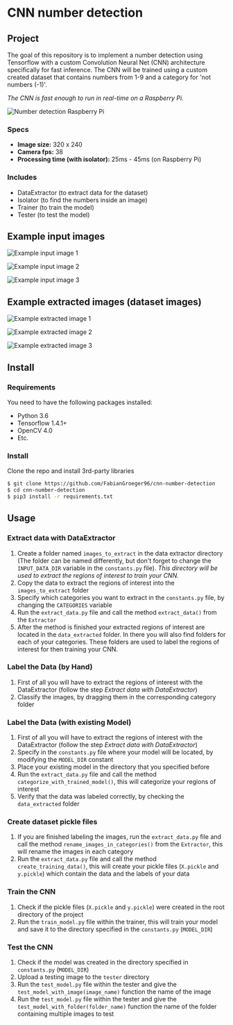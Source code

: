 # CNN number detection

## Project

The goal of this repository is to implement a number detection using Tensorflow 
with a custom Convolution Neural Net (CNN) architecture specifically for fast inference.
The CNN will be trained using a custom created dataset that contains numbers from 1-9 
and a category for 'not numbers (-1)'.

*The CNN is fast enough to run in real-time on a Raspberry Pi.*

![Number detection Raspberry Pi](http://fabiangroeger.com/wp-content/uploads/2019/05/cnn-number-detection-gif.gif)

### Specs
- **Image size:** 320 x 240
- **Camera fps:** 38
- **Processing time (with isolator):** 25ms - 45ms (on Raspberry Pi)


### Includes

- DataExtractor (to extract data for the dataset)
- Isolator (to find the numbers inside an image)
- Trainer (to train the model)
- Tester (to test the model)

## Example input images

![Example input image 1](http://fabiangroeger.com/wp-content/uploads/2019/05/example_input_image_1.jpg)

![Example input image 2](http://fabiangroeger.com/wp-content/uploads/2019/05/example_input_image_2.jpg)

![Example input image 3](http://fabiangroeger.com/wp-content/uploads/2019/05/example_input_image_3.jpg)

## Example extracted images (dataset images)

![Example extracted image 1](http://fabiangroeger.com/wp-content/uploads/2019/05/example_extracted_image_1.jpg)

![Example extracted image 2](http://fabiangroeger.com/wp-content/uploads/2019/05/example_extracted_image_2.jpg)

![Example extracted image 3](http://fabiangroeger.com/wp-content/uploads/2019/05/example_extracted_image_3.jpg)


## Install

### Requirements

You need to have the following packages installed:

- Python 3.6
- Tensorflow 1.4.1+
- OpenCV 4.0
- Etc.

### Install

Clone the repo and install 3rd-party libraries

```bash
$ git clone https://github.com/FabianGroeger96/cnn-number-detection
$ cd cnn-number-detection
$ pip3 install -r requirements.txt
```

## Usage

### Extract data with DataExtractor

1. Create a folder named `images_to_extract` in the data extractor directory 
(The folder can be named differently, but don't forget to change the `INPUT_DATA_DIR` 
variable in the `constants.py` file).
*This directory will be used to extract the regions of interest to train your CNN.*
2. Copy the data to extract the regions of interest into the `images_to_extract` folder
3. Specify which categories you want to extract in the `constants.py` file, by changing 
the `CATEGORIES` variable
4. Run the `extract_data.py` file and call the method `extract_data()` from the `Extractor`
5. After the method is finished your extracted regions of interest are located in the 
`data_extracted` folder. In there you will also find folders for each of your categories.
These folders are used to label the regions of interest for then training your CNN.

### Label the Data (by Hand)

1. First of all you will have to extract the regions of interest with the DataExtractor 
(follow the step *Extract data with DataExtractor*)
2. Classify the images, by dragging them in the corresponding category folder

### Label the Data (with existing Model)

1. First of all you will have to extract the regions of interest with the DataExtractor 
(follow the step *Extract data with DataExtractor*)
2. Specify in the `constants.py` file where your model will be located, by modifying the
`MODEL_DIR` constant
3. Place your existing model in the directory that you specified before
4. Run the `extract_data.py` file and call the method `categorize_with_trained_model()`, 
this will categorize your regions of interest
5. Verify that the data was labeled correctly, by checking the `data_extracted` folder

### Create dataset pickle files

1. If you are finished labeling the images, run the `extract_data.py` file and call the method 
`rename_images_in_categories()` from the `Extractor`, this will rename the images 
in each category
2. Run the `extract_data.py` file and call the method `create_training_data()`, 
this will create your pickle files (`X.pickle` and `y.pickle`) which contain 
the data and the labels of your data

### Train the CNN

1. Check if the pickle files (`X.pickle` and `y.pickle`) were created in the root directory
of the project
2. Run the `train_model.py` file within the trainer, this will train your model and save it 
to the directory specified in the `constants.py` (`MODEL_DIR`)

### Test the CNN

1. Check if the model was created in the directory specified in `constants.py` (`MODEL_DIR`)
2. Upload a testing image to the `tester` directory
3. Run the `test_model.py` file within the tester and give the `test_model_with_image(image_name)` 
function the name of the image
4. Run the `test_model.py` file within the tester and give the `test_model_with_folder(folder_name)` 
function the name of the folder containing multiple images to test